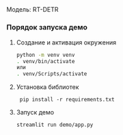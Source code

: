 ## 
Модель: RT-DETR

### Порядок запуска демо


1. Создание и активация окружения
    ```bash
    python -m venv venv
    . venv/bin/activate 
   или
    . venv/Scripts/activate 
    ```

2. Установка библиотек
   ```
    pip install -r requirements.txt
   ```
   
3. Запуск демо
   ```
   streamlit run demo/app.py
   ``` 
